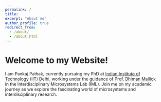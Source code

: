 ```yaml
---
permalink: /
title: 
excerpt: "About me"
author_profile: true
redirect_from: 
  - /about/
  - /about.html
---
```

# Welcome to my Website!

I am Pankaj Pathak, currently pursuing my PhD at [Indian Institute of Technology (IIT) Delhi](https://www.iitd.ac.in/), working under the guidance of [Prof. Dhiman Mallick](https://sites.google.com/site/dhimanmallick) in the Interdisciplinary Microsystems Lab (IML). Join me on my academic journey as we explore the fascinating world of microsystems and interdisciplinary research.
